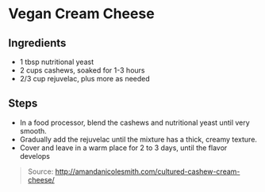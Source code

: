 # Vegan Cream Cheese


## Ingredients

 - 1 tbsp nutritional yeast
 - 2 cups cashews, soaked for 1-3 hours
 - 2/3 cup rejuvelac, plus more as needed

## Steps

 - In a food processor, blend the cashews and nutritional yeast until very smooth.
 - Gradually add the rejuvelac until the mixture has a thick, creamy texture.
 - Cover and leave in a warm place for 2 to 3 days, until the flavor develops

> Source: http://amandanicolesmith.com/cultured-cashew-cream-cheese/
